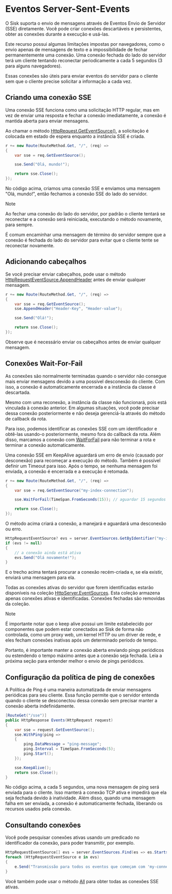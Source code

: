 # Eventos Server-Sent-Events

O Sisk suporta o envio de mensagens através de Eventos Envio de Servidor (SSE) diretamente. Você pode criar conexões descartáveis e persistentes, obter as conexões durante a execução e usá-las.

Este recurso possui algumas limitações impostas por navegadores, como o envio apenas de mensagens de texto e a impossibilidade de fechar permanentemente uma conexão. Uma conexão fechada do lado do servidor terá um cliente tentando reconectar periodicamente a cada 5 segundos (3 para alguns navegadores).

Essas conexões são úteis para enviar eventos do servidor para o cliente sem que o cliente precise solicitar a informação a cada vez.

## Criando uma conexão SSE

Uma conexão SSE funciona como uma solicitação HTTP regular, mas em vez de enviar uma resposta e fechar a conexão imediatamente, a conexão é mantida aberta para enviar mensagens.

Ao chamar o método [HttpRequest.GetEventSource()](/api/Sisk.Core.Http.HttpRequest.GetEventSource), a solicitação é colocada em estado de espera enquanto a instância SSE é criada.

```cs
r += new Route(RouteMethod.Get, "/", (req) =>
{
    var sse = req.GetEventSource();

    sse.Send("Olá, mundo!");

    return sse.Close();
});
```

No código acima, criamos uma conexão SSE e enviamos uma mensagem "Olá, mundo!", então fechamos a conexão SSE do lado do servidor.

> [!NOTE]
> Ao fechar uma conexão do lado do servidor, por padrão o cliente tentará se reconectar e a conexão será reiniciada, executando o método novamente, para sempre.
>
> É comum encaminhar uma mensagem de término do servidor sempre que a conexão é fechada do lado do servidor para evitar que o cliente tente se reconectar novamente.

## Adicionando cabeçalhos

Se você precisar enviar cabeçalhos, pode usar o método [HttpRequestEventSource.AppendHeader](/api/Sisk.Core.Http.Streams.HttpRequestEventSource.AppendHeader) antes de enviar qualquer mensagem.

```cs
r += new Route(RouteMethod.Get, "/", (req) =>
{
    var sse = req.GetEventSource();
    sse.AppendHeader("Header-Key", "Header-value");

    sse.Send("Olá!");

    return sse.Close();
});
```

Observe que é necessário enviar os cabeçalhos antes de enviar qualquer mensagem.

## Conexões Wait-For-Fail

As conexões são normalmente terminadas quando o servidor não consegue mais enviar mensagens devido a uma possível desconexão do cliente. Com isso, a conexão é automaticamente encerrada e a instância da classe é descartada.

Mesmo com uma reconexão, a instância da classe não funcionará, pois está vinculada à conexão anterior. Em algumas situações, você pode precisar dessa conexão posteriormente e não deseja gerenciá-la através do método de callback da rota.

Para isso, podemos identificar as conexões SSE com um identificador e obtê-las usando-o posteriormente, mesmo fora do callback da rota. Além disso, marcamos a conexão com [WaitForFail](/api/Sisk.Core.Http.Streams.HttpRequestEventSource.WaitForFail) para não terminar a rota e terminar a conexão automaticamente.

Uma conexão SSE em KeepAlive aguardará um erro de envio (causado por desconexão) para recomeçar a execução do método. Também é possível definir um Timeout para isso. Após o tempo, se nenhuma mensagem foi enviada, a conexão é encerrada e a execução é retomada.

```cs
r += new Route(RouteMethod.Get, "/", (req) =>
{
    var sse = req.GetEventSource("my-index-connection");

    sse.WaitForFail(TimeSpan.FromSeconds(15)); // aguardar 15 segundos sem nenhuma mensagem antes de terminar a conexão

    return sse.Close();
});
```

O método acima criará a conexão, a manejará e aguardará uma desconexão ou erro.

```cs
HttpRequestEventSource? evs = server.EventSources.GetByIdentifier("my-index-connection");
if (evs != null)
{
    // a conexão ainda está ativa
    evs.Send("Olá novamente!");
}
```

E o trecho acima tentará procurar a conexão recém-criada e, se ela existir, enviará uma mensagem para ela.

Todas as conexões ativas do servidor que forem identificadas estarão disponíveis na coleção [HttpServer.EventSources](/api/Sisk.Core.Http.HttpServer.EventSources). Esta coleção armazena apenas conexões ativas e identificadas. Conexões fechadas são removidas da coleção.

> [!NOTE]
> É importante notar que o keep alive possui um limite estabelecido por componentes que podem estar conectados ao Sisk de forma não controlada, como um proxy web, um kernel HTTP ou um driver de rede, e eles fecham conexões inativas após um determinado período de tempo.
>
> Portanto, é importante manter a conexão aberta enviando pings periódicos ou estendendo o tempo máximo antes que a conexão seja fechada. Leia a próxima seção para entender melhor o envio de pings periódicos.

## Configuração da política de ping de conexões

A Política de Ping é uma maneira automatizada de enviar mensagens periódicas para seu cliente. Essa função permite que o servidor entenda quando o cliente se desconectou dessa conexão sem precisar manter a conexão aberta indefinidamente.

```cs
[RouteGet("/sse")]
public HttpResponse Events(HttpRequest request)
{
    var sse = request.GetEventSource();
    sse.WithPing(ping =>
    {
        ping.DataMessage = "ping-message";
        ping.Interval = TimeSpan.FromSeconds(5);
        ping.Start();
    });

    sse.KeepAlive();
    return sse.Close();
}
```

No código acima, a cada 5 segundos, uma nova mensagem de ping será enviada para o cliente. Isso manterá a conexão TCP ativa e impedirá que ela seja fechada devido à inatividade. Além disso, quando uma mensagem falha em ser enviada, a conexão é automaticamente fechada, liberando os recursos usados pela conexão.

## Consultando conexões

Você pode pesquisar conexões ativas usando um predicado no identificador da conexão, para poder transmitir, por exemplo.

```cs
HttpRequestEventSource[] evs = server.EventSources.Find(es => es.StartsWith("my-connection-"));
foreach (HttpRequestEventSource e in evs)
{
    e.Send("Transmissão para todos os eventos que começam com 'my-connection-'");
}
```

Você também pode usar o método [All](/api/Sisk.Core.Http.Streams.HttpEventSourceCollection.All) para obter todas as conexões SSE ativas.